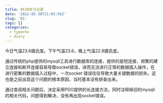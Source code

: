 ```yaml
---
title: 0530学习记录
date: '2022-05-30T21:03:56Z'
slug: '81'
tags: []
categories:
  - typecho
  - diary
---
```

今日气温23.6摄氏度。下午气温23.6，晚上气温22.8摄氏度。

通过传统的php提供的mysqli工具进行数据库的连接，提供的是短连接，频繁的建立连接和断开连接容易导致socket错误，进而无法进行正常的数据插入操作，在进行密集的数据插入过程中，一次socket 错误往往导致大量关键数据的损失。这也是之前出现这个问题的根本原因，当时基本没有排查出来。

通过查阅相关问题后，决定采用PDO提供的长连接方法，同时注释掉旧的mysqli的相关代码，问题得到解决，没有再出现socket错误。
